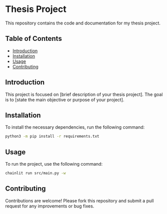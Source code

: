 # Thesis Project

This repository contains the code and documentation for my thesis project.

## Table of Contents
- [Introduction](#introduction)
- [Installation](#installation)
- [Usage](#usage)
- [Contributing](#contributing)

## Introduction
This project is focused on [brief description of your thesis project]. The goal is to [state the main objective or purpose of your project].

## Installation
To install the necessary dependencies, run the following command:
```bash
python3 -m pip install -r requirements.txt
```

## Usage
To run the project, use the following command:
```bash
chainlit run src/main.py -w
```

## Contributing
Contributions are welcome! Please fork this repository and submit a pull request for any improvements or bug fixes.